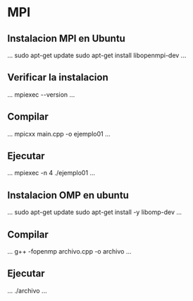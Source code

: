 # MPI

## Instalacion MPI en Ubuntu

...
sudo apt-get update
sudo apt-get install libopenmpi-dev
...

## Verificar la instalacion
...
mpiexec --version 
...

## Compilar
...
mpicxx main.cpp -o ejemplo01
...

## Ejecutar
...
mpiexec -n 4 ./ejemplo01
...

## Instalacion OMP en ubuntu 
...
sudo apt-get update
sudo apt-get install -y libomp-dev
...

## Compilar 
...
g++ -fopenmp archivo.cpp -o archivo
...

## Ejecutar
...
./archivo
...